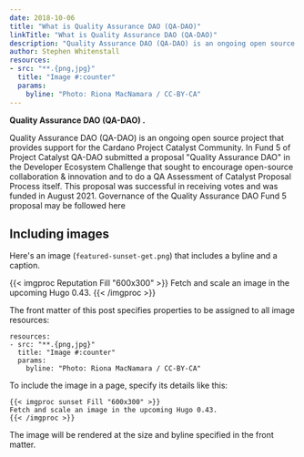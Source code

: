 ```yaml
---
date: 2018-10-06
title: "What is Quality Assurance DAO (QA-DAO)"
linkTitle: "What is Quality Assurance DAO (QA-DAO)"
description: "Quality Assurance DAO (QA-DAO) is an ongoing open source project that provides support for the Cardano Project Catalyst Community."
author: Stephen Whitenstall
resources:
- src: "**.{png,jpg}"
  title: "Image #:counter"
  params:
    byline: "Photo: Riona MacNamara / CC-BY-CA"
---
```


**Quality Assurance DAO (QA-DAO) .**

Quality Assurance DAO (QA-DAO) is an ongoing open source project that provides support for the Cardano Project Catalyst Community. 
In Fund 5 of Project Catalyst QA-DAO submitted a proposal "Quality Assurance DAO" in the Developer Ecosystem Challenge that sought to encourage open-source collaboration & innovation and to do a QA Assessment of Catalyst Proposal Process itself. This proposal was successful in receiving votes and was funded in August 2021. Governance of the Quality Assurance DAO Fund 5 proposal may be followed here

## Including images

Here's an image (`featured-sunset-get.png`) that includes a byline and a caption.

{{< imgproc Reputation Fill "600x300" >}}
Fetch and scale an image in the upcoming Hugo 0.43.
{{< /imgproc >}}

The front matter of this post specifies properties to be assigned to all image resources:

```
resources:
- src: "**.{png,jpg}"
  title: "Image #:counter"
  params:
    byline: "Photo: Riona MacNamara / CC-BY-CA"
```

To include the image in a page, specify its details like this:

```
{{< imgproc sunset Fill "600x300" >}}
Fetch and scale an image in the upcoming Hugo 0.43.
{{< /imgproc >}}
```

The image will be rendered at the size and byline specified in the front matter.



